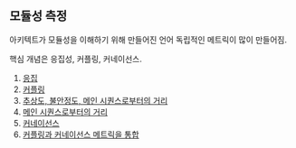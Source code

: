 ## 모듈성 측정

아키텍트가 모듈성을 이해하기 위해 만들어진 언어 독립적인 메트릭이 많이 만들어짐.

핵심 개념은 응집성, 커플링, 커네이선스.

1. [응집](./2.1_응집.md)
2. [커플링](./2.2_커플링.md)
3. [추상도, 불안정도, 메인 시퀀스로부터의 거리](./2.3_추상도_불안정도_메인_시퀀스로부터의_거리.md)
4. [메인 시퀀스로부터의 거리](./2.3_추상도_불안정도_메인_시퀀스로부터의_거리.md)
5. [커네이선스](./2.5_커네이선스.md)
6. [커플링과 커네이선스 메트릭을 통합](./2.6_커플링과_커네이선스_메트릭을_통합.md)

